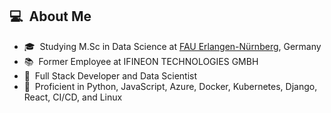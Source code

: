<h2> 💻 &nbsp;About Me </h2>
<ul>
    <li>🎓&nbsp; Studying M.Sc in Data Science at <a href="https://www.fau.eu/">FAU Erlangen-Nürnberg</a>, Germany</li>
    <li>📚&nbsp; Former Employee at IFINEON TECHNOLOGIES GMBH</li>
    <li>👑&nbsp; Full Stack Developer and Data Scientist</li>
    <li>🔧&nbsp; Proficient in Python, JavaScript, Azure, Docker, Kubernetes, Django, React, CI/CD, and Linux</li>
</ul>
